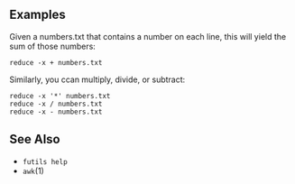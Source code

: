 ## Examples

Given a numbers.txt that contains a number on each line, this will yield the sum
of those numbers:

```
reduce -x + numbers.txt
```

Similarly, you ccan multiply, divide, or subtract:

```
reduce -x '*' numbers.txt
reduce -x / numbers.txt
reduce -x - numbers.txt
```

## See Also

* `futils help`
* `awk`(1)
